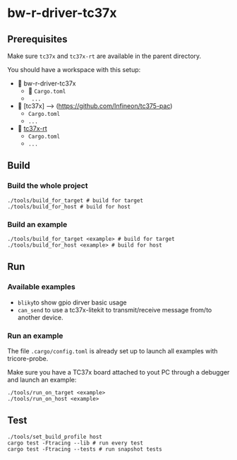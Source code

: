 # bw-r-driver-tc37x

## Prerequisites

Make sure `tc37x` and `tc37x-rt` are available in the parent directory.

You should have a workspace with this setup:


- 📂 bw-r-driver-tc37x
   - 📄 `Cargo.toml`
   -  ` ...`
- 📂 [tc37x] --> (https://github.com/Infineon/tc375-pac) 
   -  `Cargo.toml`
   -  `...`
- 📂 [tc37x-rt](https://github.com/bluewind-embedded-systems/bw-r-rt-example)
   -  `Cargo.toml`
   - `...`


## Build 

### Build the whole project

```
./tools/build_for_target # build for target
./tools/build_for_host # build for host
```

### Build an example

```
./tools/build_for_target <example> # build for target
./tools/build_for_host <example> # build for host
```

## Run

### Available examples
- `bliky`to show gpio dirver basic usage
- `can_send` to use a tc37x-litekit to transmit/receive message from/to another device. 

### Run an example
The file `.cargo/config.toml` is already set up to launch all examples with
tricore-probe.

Make sure you have a TC37x board attached to yout PC through a debugger  and
launch an example:

```
./tools/run_on_target <example>
./tools/run_on_host <example>
```

## Test

```
./tools/set_build_profile host
cargo test -Ftracing --lib # run every test
cargo test -Ftracing --tests # run snapshot tests
```
